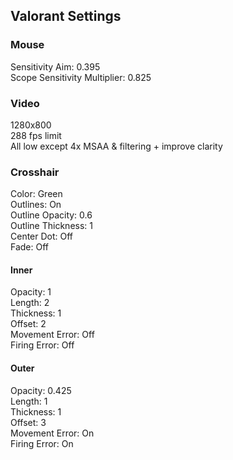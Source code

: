 ## Valorant Settings

### Mouse
Sensitivity Aim: 0.395  
Scope Sensitivity Multiplier: 0.825  

### Video
1280x800  
288 fps limit  
All low except 4x MSAA & filtering + improve clarity  

### Crosshair
Color: Green  
Outlines: On  
Outline Opacity: 0.6  
Outline Thickness: 1  
Center Dot: Off  
Fade: Off  

#### Inner
Opacity: 1  
Length: 2  
Thickness: 1  
Offset: 2  
Movement Error: Off  
Firing Error: Off  

#### Outer
Opacity: 0.425  
Length: 1  
Thickness: 1  
Offset: 3  
Movement Error: On  
Firing Error: On  
